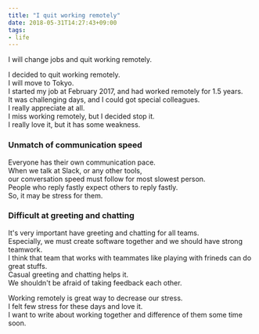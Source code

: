 ```yaml
---  
title: "I quit working remotely"
date: 2018-05-31T14:27:43+09:00
tags:
- life
---  
```


I will change jobs and quit working remotely.

<!--more-->

I decided to quit working remotely.  
I will move to Tokyo.  
I started my job at February 2017, and had worked remotely for 1.5 years.  
It was challenging days, and I could got special colleagues.  
I really appreciate at all.  
I miss working remotely, but I decided stop it.  
I really love it, but it has some weakness.  

### Unmatch of communication speed  

Everyone has their own communication pace.  
When we talk at Slack, or any other tools,  
our conversation speed must follow for most slowest person.  
People who reply fastly expect others to reply fastly.  
So, it may be stress for them.  

### Difficult at greeting and chatting  

It's very important have greeting and chatting for all teams.  
Especially, we must create software together and we should have strong teamwork.  
I think that team that works with teammates like playing with frineds can do great stuffs.  
Casual greeting and chatting helps it.  
We shouldn't be afraid of taking feedback each other.  

Working remotely is great way to decrease our stress.  
I felt few stress for these days and love it.  
I want to write about working together and difference of them some time soon.  
